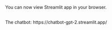 You can now view  Streamlit app in your browser.

<br>
The chatbot:   https://chatbot-gpt-2.streamlit.app/

